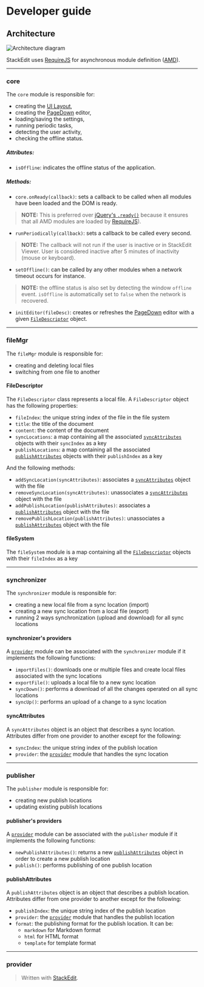 Developer guide
===============




Architecture
------------

![Architecture diagram][1]


StackEdit uses [RequireJS][2] for asynchronous module definition ([AMD][3]). 


----------


### core

The `core` module is responsible for:

- creating the [UI Layout][4],
- creating the [PageDown][5] editor,
- loading/saving the settings,
- running periodic tasks,
- detecting the user activity,
- checking the offline status.

##### Attributes:

- `isOffline`: indicates the offline status of the application.

##### Methods:

- `core.onReady(callback)`: sets a callback to be called when all modules have been loaded and the DOM is ready.
> **NOTE:** This is preferred over [jQuery's `.ready()`][6] because it ensures that all AMD modules are loaded by [RequireJS][2]).

- `runPeriodically(callback)`: sets a callback to be called every second.
> **NOTE:** The callback will not run if the user is inactive or in StackEdit Viewer. User is considered inactive after 5 minutes of inactivity (mouse or keyboard).

- `setOffline()`: can be called by any other modules when a network timeout occurs for instance.
> **NOTE:** the offline status is also set by detecting the window `offline` event. `isOffline` is automatically set to `false` when the network is recovered.

- `initEditor(fileDesc)`: creates or refreshes the [PageDown][7] editor with a given [`FileDescriptor`][8] object.


----------


### fileMgr

The `fileMgr` module is responsible for:

- creating and deleting local files
- switching from one file to another

#### FileDescriptor

The `FileDescriptor` class represents a local file. A `FileDescriptor` object has the following properties:

- `fileIndex`: the unique string index of the file in the file system
- `title`: the title of the document
- `content`: the content of the document
- `syncLocations`: a map containing all the associated [`syncAttributes`][9] objects with their `syncIndex` as a key
- `publishLocations`: a map containing all the associated [`publishAttributes`][10] objects with their `publishIndex` as a key

And the following methods:

- `addSyncLocation(syncAttributes)`: associates a [`syncAttributes`][11] object with the file
- `removeSyncLocation(syncAttributes)`: unassociates a [`syncAttributes`][12] object with the file
- `addPublishLocation(publishAttributes)`: associates a [`publishAttributes`][13] object with the file
- `removePublishLocation(publishAttributes)`: unassociates a [`publishAttributes`][14] object with the file

#### fileSystem

The `fileSystem` module is a map containing all the [`FileDescriptor`][15] objects with their `fileIndex` as a key


----------


### synchronizer

The `synchronizer` module is responsible for:

- creating a new local file from a sync location (import)
- creating a new sync location from a local file (export)
- running 2 ways synchronization (upload and download) for all sync locations

#### synchronizer's providers

A [`provider`][16] module can be associated with the `synchronizer` module if it implements the following functions:

- `importFiles()`: downloads one or multiple files and create local files associated with the sync locations
- `exportFile()`: uploads a local file to a new sync location
- `syncDown()`: performs a download of all the changes operated on all sync locations
- `syncUp()`: performs an upload of a change to a sync location

#### syncAttributes

A `syncAttributes` object is an object that describes a sync location. Attributes differ from one provider to another except for the following:

- `syncIndex`: the unique string index of the publish location
- `provider`: the [`provider`][17] module that handles the sync location


----------


### publisher

The `publisher` module is responsible for:

- creating new publish locations
- updating existing publish locations

#### publisher's providers

A [`provider`][18] module can be associated with the `publisher` module if it implements the following functions:

- `newPublishAttributes()`: returns a new [`publishAttributes`][19] object in order to create a new publish location
- `publish()`: performs publishing of one publish location

#### publishAttributes

A `publishAttributes` object is an object that describes a publish location. Attributes differ from one provider to another except for the following:

- `publishIndex`: the unique string index of the publish location
- `provider`: the [`provider`][20] module that handles the publish location
- `format`: the publishing format for the publish location. It can be:
	- `markdown` for Markdown format
	- `html` for HTML format
	- `template` for template format


----------


### provider






> Written with [StackEdit](http://benweet.github.io/stackedit/).


  [1]: http://benweet.github.io/stackedit/doc/img/architecture.png "Architecture diagram"
  [2]: http://requirejs.org/ "RequireJS"
  [3]: http://en.wikipedia.org/wiki/Asynchronous_module_definition "Asynchronous module definition"
  [4]: http://layout.jquery-dev.net/ "UI Layout"
  [5]: https://code.google.com/p/pagedown/ "PageDown"
  [6]: http://api.jquery.com/ready/
  [7]: https://code.google.com/p/pagedown/ "PageDown"
  [8]: #filedescriptor
  [9]: #syncattributes
  [10]: #publishattributes
  [11]: #syncattributes
  [12]: #syncattributes
  [13]: #publishattributes
  [14]: #publishattributes
  [15]: #filedescriptor
  [16]: #provider
  [17]: #provider
  [18]: #provider
  [19]: #publishattributes
  [20]: #provider